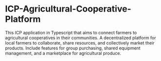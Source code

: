 # ICP-Agricultural-Cooperative-Platform
This ICP application in Typescript that aims to connect farmers to agricultural cooperatives in their communities. 
A decentralized platform for local farmers to collaborate, share resources, and collectively market their products.
Include features for group purchasing, shared equipment management, and a marketplace for agricultural produce.
